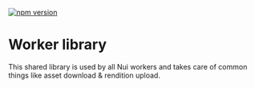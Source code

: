 <!--- when a new release happens, the VERSION and URL in the badge have to be manually updated because it's a private registry --->
[![npm version](https://img.shields.io/badge/%40nui%2Flibrary-1.0.2-blue.svg)](https://artifactory.corp.adobe.com/artifactory/npm-nui-release/@nui/library/-/@nui/library-1.0.2.tgz)

# Worker library

This shared library is used by all Nui workers and takes care of common things like asset download & rendition upload.
